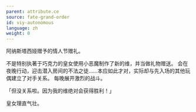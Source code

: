 ```yaml
---
parent: attribute.ce
source: fate-grand-order
id: viy-autonomous
language: zh
weight: 0
---
```


阿纳斯塔西娅赠予的情人节赠礼。

不是特别执著于巧克力的皇女使用小恶魔制作了新的维，并当做礼物赠送。
会在夜晚行动，迎击潜入房间的不法之徒……本应如此才对，实际却与先入场的其他玩偶建立了对手关系。
每晚展开激烈的战斗。

「但没关系啦。因为我的维绝对会获得胜利！」

皇女理直气壮。
